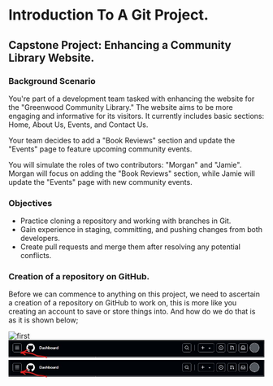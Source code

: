# Introduction To A Git Project. #

## Capstone Project: Enhancing a Community Library Website. ##

### Background Scenario ###
You're part of a development team tasked with enhancing the website for the "Greenwood Community Library." The website aims to be more engaging and informative for its visitors. It currently includes basic sections: Home, About Us, Events, and Contact Us.

Your team decides to add a "Book Reviews" section and update the
"Events" page to feature upcoming community events.

You will simulate the roles of two contributors: "Morgan" and "Jamie". Morgan will focus on adding the "Book Reviews" section, while Jamie will update the "Events" page with new community events.

### Objectives ###
* Practice cloning a repository and working with branches in Git.
* Gain experience in staging, committing, and pushing changes from both developers.
* Create pull requests and merge them after resolving any potential conflicts.

### Creation of a repository on GitHub. ###
Before we can commence to anything on this project, we need to ascertain a creation of a repository on GitHub to work on, this is more like you creating an account to save or store things into. And how do we do that is as it is shown below;

![first](Project_2_images/1CLICK_3_LINES_TOP.jpg)
![Click_3](<Project_2_images/Project_2_images/1. CLICK 3 LINES TOP.jpg>)
![new_click](Project_2_images/Project_2_images/1.CLICK-3-LINES-TOP.jpg)






